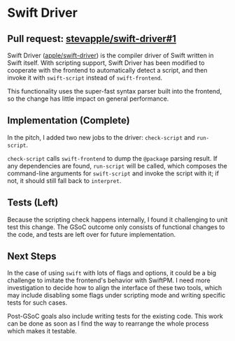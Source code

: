 # Swift Driver

## Pull request: [stevapple/swift-driver#1](https://github.com/stevapple/swift-driver/pull/1)

Swift Driver ([apple/swift-driver](https://github.com/apple/swift-driver)) is the compiler driver of Swift written in Swift itself. With scripting support, Swift Driver has been modified to cooperate with the frontend to automatically detect a script, and then invoke it with `swift-script` instead of `swift-frontend`.

This functionality uses the super-fast syntax parser built into the frontend, so the change has little impact on general performance.

## Implementation (Complete)

In the pitch, I added two new jobs to the driver: `check-script` and `run-script`.

`check-script` calls `swift-frontend` to dump the `@package` parsing result.  If any dependencies are found, `run-script` will be called, which composes the command-line arguments for `swift-script` and invoke the script with it; if not, it should still fall back to `interpret`.

## Tests (Left)

Because the scripting check happens internally, I found it challenging to unit test this change.  The GSoC outcome only consists of functional changes to the code, and tests are left over for future implementation.

## Next Steps

In the case of using `swift` with lots of flags and options, it could be a big challenge to imitate the frontend's behavior with SwiftPM.  I need more investigation to decide how to align the interface of these two tools, which may include disabling some flags under scripting mode and writing specific tests for such cases.

Post-GSoC goals also include writing tests for the existing code.  This work can be done as soon as I find the way to rearrange the whole process which makes it testable.
